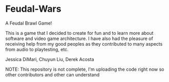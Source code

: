 # Feudal-Wars
A Feudal Brawl Game!

This is a game that I decided to create for fun and to learn more about software and video game architecture.
I have also had the pleasure of receiving help from my good peoples as they contributed to many aspects from audio to playtesting, etc.

Jessica DiMari,
Chuyun Liu,
Derek Acosta

NOTE: This repository is not complete, I'm uploading the code right now so other contributors and other can understand
